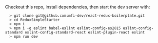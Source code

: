 Checkout this repo, install dependencies, then start the dev server with:

```
  > git clone git@github.com:mfi-dev/react-redux-boilerplate.git
  > cd ReduxSimpleStarter
  > npm i
  > npm i -g eslint babel-eslint eslint-config-es2015 eslint-config-standard eslint-config-standard-react eslint-plugin-react eslint
  > npm run dev
```
